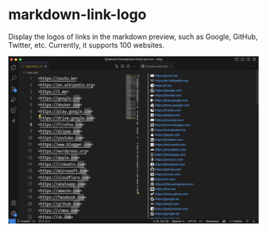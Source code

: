 # markdown-link-logo

Display the logos of links in the markdown preview, such as Google, GitHub, Twitter, etc. Currently, it supports 100 websites.

![cover](https://raw.githubusercontent.com/rxliuli/markdown-link-logo/main/docs/cover.png)
